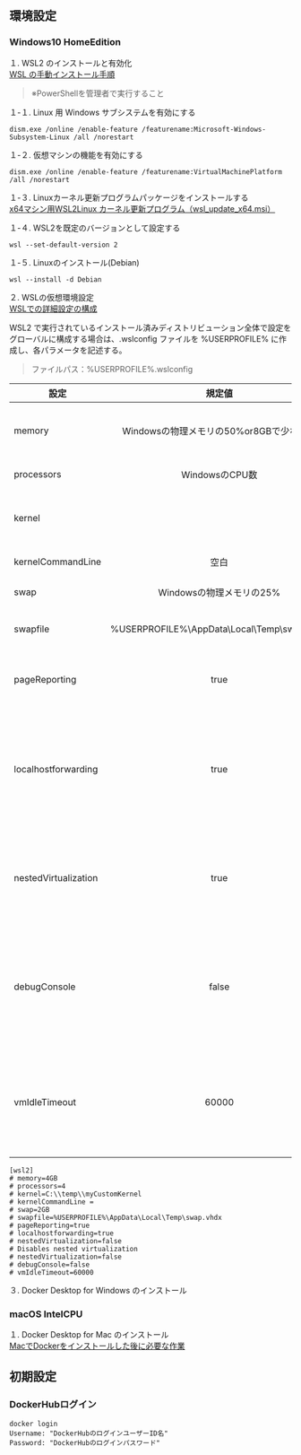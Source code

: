 ## **環境設定**
### Windows10 HomeEdition
１. WSL2 のインストールと有効化  
[WSL の手動インストール手順](https://docs.microsoft.com/ja-jp/windows/wsl/install-manual)  
> ※PowerShellを管理者で実行すること

１-１. Linux 用 Windows サブシステムを有効にする  
```shell
dism.exe /online /enable-feature /featurename:Microsoft-Windows-Subsystem-Linux /all /norestart
```

１-２. 仮想マシンの機能を有効にする  
```shell
dism.exe /online /enable-feature /featurename:VirtualMachinePlatform /all /norestart
```

１-３. Linuxカーネル更新プログラムパッケージをインストールする  
[x64マシン用WSL2Linux カーネル更新プログラム（wsl_update_x64.msi）](https://wslstorestorage.blob.core.windows.net/wslblob/wsl_update_x64.msi)  

１-４. WSL2を既定のバージョンとして設定する  
```shell
wsl --set-default-version 2
```

１-５. Linuxのインストール(Debian)  
```shell
wsl --install -d Debian
```
２. WSLの仮想環境設定  
[WSLでの詳細設定の構成](https://docs.microsoft.com/ja-jp/windows/wsl/wsl-config)  

WSL2 で実行されているインストール済みディストリビューション全体で設定をグローバルに構成する場合は、.wslconfig ファイルを %USERPROFILE% に作成し、各パラメータを記述する。  
> ファイルパス：%USERPROFILE%.wslconfig  

| 設定 | 規定値| 説明 |
| - | :-: | - |
| memory | Windowsの物理メモリの50%or8GBで少ない方 | WSL2に割り当てるメモリ量。MB,GBで指定。 |
| processors | WindowsのCPU数 | WSL2に割り当てるCPU数 |
| kernel |  | Linuxカーネルへの絶対パス(Windows上)。 |
| kernelCommandLine | 空白 | カーネルコマンドライン。 |
| swap | Windowsの物理メモリの25% | WSL2のスワップ領域。 |
| swapfile | %USERPROFILE%\AppData\Local\Temp\swap.vhdx | スワップファイルの生成ディレクトリ。 |
| pageReporting | true | WSL2に割り当てられた未使用メモリの再利用可否。 |
| localhostforwarding | true | WSL2でlocalhostにバインドされたポートに、localhost:port経由でホストから接続できるかどうかを指定。 |
| nestedVirtualization | true | Windows11のみ。入れ子になった仮想化で他の入れ子になったWSL2の実行可否。 |
| debugConsole | false | Windows11のみ。WSL2のインスタンスの開始時にdmesgの内容を表示する出力コンソールウィンドウの有無。 |
| vmIdleTimeout | 60000 | Windows11のみ。WSL2ががアイドル状態になってからシャットダウンされるまでのミリ秒数。 |

```config
[wsl2]
# memory=4GB
# processors=4
# kernel=C:\\temp\\myCustomKernel
# kernelCommandLine =
# swap=2GB
# swapfile=%USERPROFILE%\AppData\Local\Temp\swap.vhdx
# pageReporting=true
# localhostforwarding=true
# nestedVirtualization=false
# Disables nested virtualization
# nestedVirtualization=false
# debugConsole=false
# vmIdleTimeout=60000
```

３. Docker Desktop for Windows のインストール  

### macOS IntelCPU
１. Docker Desktop for Mac のインストール  
[MacでDockerをインストールした後に必要な作業](https://qiita.com/butada/items/4044c5efd03341c8afef)  


## **初期設定**  
### DockerHubログイン  
```shell
docker login
Username: "DockerHubのログインユーザーID名"
Password: "DockerHubのログインパスワード"
```